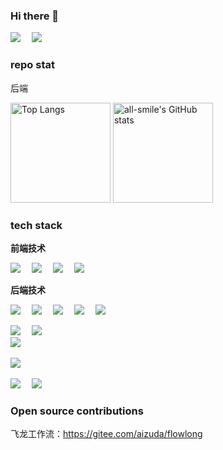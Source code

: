 <div align="left">
  
### Hi there 👋 

<!-- profile logo 个人资料徽标 -->
<div>
  <a href="https://blog.hewenyao.top/"><img src="https://img.shields.io/badge/Website-博客-blue" /></a>&emsp;
  <a href="https://blog.csdn.net/hwy499"><img src="https://img.shields.io/badge/CSDN-论坛-c32136" /></a>&emsp;
</div>


### repo stat

 后端 
  
<div width="100%">
  <img src="https://github-readme-stats.vercel.app/api?username=he-wen-yao&show_icons=true&theme=tokyonight"
  alt="Top Langs" height="160"  style="flex:1" />
  <img
  src="https://github-readme-stats.vercel.app/api/top-langs/?username=he-wen-yao&layout=compact&theme=tokyonight"
  alt="all-smile's GitHub stats" height="160" style="flex:1"/>
</div>


### tech stack 
  
**前端技术**
  
<a href="https://blog.hewenyao.top/"><img src="https://img.shields.io/badge/Vue-开发框架-blue" /></a>&emsp;
<a href="https://blog.hewenyao.top/"><img src="https://img.shields.io/badge/TypeScript-语言-blue" /></a>&emsp;
<a href="https://blog.hewenyao.top/"><img src="https://img.shields.io/badge/javascript-语言-blue" /></a>&emsp;
<a href="https://blog.hewenyao.top/"><img src="https://img.shields.io/badge/webpack-构建工具-blue" /></a>&emsp;
  


**后端技术**

<a href="https://blog.hewenyao.top/"><img src="https://img.shields.io/badge/Java-语言-blue" /></a>&emsp;
<a href="https://blog.hewenyao.top/"><img src="https://img.shields.io/badge/SpringBoot-后端框架-blue" /></a>&emsp;
<a href="https://blog.hewenyao.top/"><img src="https://img.shields.io/badge/SpringCloud-后端框架-blue" /></a>&emsp;
<a href="https://blog.hewenyao.top/"><img src="https://img.shields.io/badge/MyBatis-ORM 框架-blue" /></a>&emsp;
<a href="https://blog.hewenyao.top/"><img src="https://img.shields.io/badge/MyBatisPlus-ORM 框架-blue" /></a>&emsp;  
  

<a href="https://blog.hewenyao.top/"><img src="https://img.shields.io/badge/Golang-语言-blue" /></a>&emsp;
<a href="https://blog.hewenyao.top/"><img src="https://img.shields.io/badge/Gorm-ORM 框架-blue" /></a>&emsp;  
<a href="https://blog.hewenyao.top/"><img src="https://img.shields.io/badge/Gin-Web 框架-blue" /></a>&emsp;  
  
  
<a href="https://blog.hewenyao.top/"><img src="https://img.shields.io/badge/Python-语言-blue" /></a>&emsp;
 
  
<a href="https://blog.hewenyao.top/"><img src="https://img.shields.io/badge/MySQL-数据库-blue" /></a>&emsp;
<a href="https://blog.hewenyao.top/"><img src="https://img.shields.io/badge/Clickhouse-数据库-blue" /></a>&emsp;


  
  
  

  
### Open source contributions

飞龙工作流：https://gitee.com/aizuda/flowlong





<!--
### Hi there 👋
**he-wen-yao/he-wen-yao** is a ✨ _special_ ✨ repository because its `README.md` (this file) appears on your GitHub profile.

Here are some ideas to get you started:

- 🔭 I’m currently working on ...
- 🌱 I’m currently learning ...
- 👯 I’m looking to collaborate on ...
- 🤔 I’m looking for help with ...
- 💬 Ask me about ...
- 📫 How to reach me: ...
- 😄 Pronouns: ...
- ⚡ Fun fact: ...
-->
  
  
  
</div>
